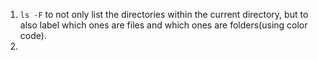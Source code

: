 
1. `ls -F`  to not only list the directories within the current directory, but to also label which ones are files and which ones are folders(using color code).
2. 